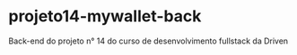 # projeto14-mywallet-back
Back-end do projeto n° 14 do curso de desenvolvimento fullstack da Driven 
